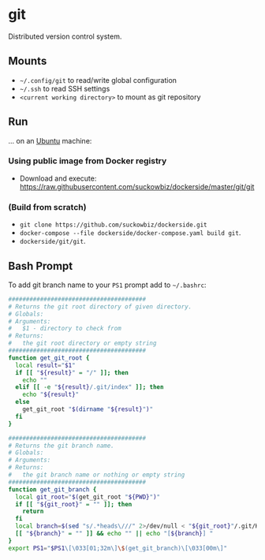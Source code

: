 # git

Distributed version control system.

## Mounts

- `~/.config/git` to read/write global configuration
- `~/.ssh` to read SSH settings
- `<current working directory>` to mount as git repository

## Run

...  on an [Ubuntu](http://www.ubuntu.com/download/desktop) machine:

### Using public image from Docker registry

- Download and execute: https://raw.githubusercontent.com/suckowbiz/dockerside/master/git/git

### (Build from scratch) 

- `git clone https://github.com/suckowbiz/dockerside.git`
- `docker-compose --file dockerside/docker-compose.yaml build git`.
- `dockerside/git/git`.

## Bash Prompt

To add git branch name to your `PS1` prompt add to `~/.bashrc`:

```bash
#######################################
# Returns the git root directory of given directory.
# Globals:
# Arguments:
#   $1 - directory to check from
# Returns:
#   the git root directory or empty string
#######################################
function get_git_root {
  local result="$1" 
  if [[ "${result}" = "/" ]]; then
    echo ""
  elif [[ -e "${result}/.git/index" ]]; then
    echo "${result}"
  else
    get_git_root "$(dirname "${result}")"
  fi
}

#######################################
# Returns the git branch name.
# Globals:
# Arguments:
# Returns:
#   the git branch name or nothing or empty string
#######################################
function get_git_branch {
  local git_root="$(get_git_root "${PWD}")"
  if [[ "${git_root}" = "" ]]; then
    return
  fi
  local branch=$(sed "s/.*heads\///" 2>/dev/null < "${git_root}"/.git/HEAD)
  [[ "${branch}" = "" ]] && echo "" || echo "[${branch}] "
}
export PS1="$PS1\[\033[01;32m\]\$(get_git_branch)\[\033[00m\]"
```